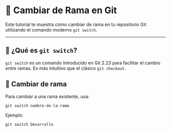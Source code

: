 # 🔄 Cambiar de Rama en Git

Este tutorial te muestra cómo cambiar de rama en tu repositorio Git utilizando el comando moderno `git switch`.

---

## 🧠 ¿Qué es `git switch`?

`git switch` es un comando introducido en Git 2.23 para facilitar el cambio entre ramas. Es más intuitivo que el clásico `git checkout`.

## 🚀 Cambiar de rama
Para cambiar a una rama existente, usa:
```git
git switch nombre-de-la-rama
```

Ejemplo:
```git
git switch Desarrollo
```
